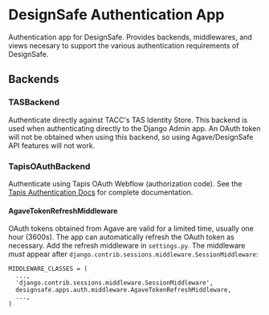 # DesignSafe Authentication App

Authentication app for DesignSafe. Provides backends, middlewares, and views necesary to
support the various authentication requirements of DesignSafe.

## Backends

### TASBackend

Authenticate directly against TACC's TAS Identity Store. This backend is used when
authenticating directly to the Django Admin app. An OAuth token will not be obtained when
using this backend, so using Agave/DesignSafe API features will not work.

### TapisOAuthBackend

Authenticate using Tapis OAuth Webflow (authorization code). See the [Tapis Authentication Docs][1]
for complete documentation.

#### AgaveTokenRefreshMiddleware

OAuth tokens obtained from Agave are valid for a limited time, usually one hour (3600s).
The app can automatically refresh the OAuth token as necessary. Add the refresh middleware
in `settings.py`. The middleware *must* appear after
`django.contrib.sessions.middleware.SessionMiddleware`:

```
MIDDLEWARE_CLASSES = (
  ...,
  'django.contrib.sessions.middleware.SessionMiddleware',
  designsafe.apps.auth.middleware.AgaveTokenRefreshMiddleware,
  ...,
)
```

[1]: https://tapis.readthedocs.io/en/latest/technical/authentication.html#authorization-code-grant-generating-tokens-for-users